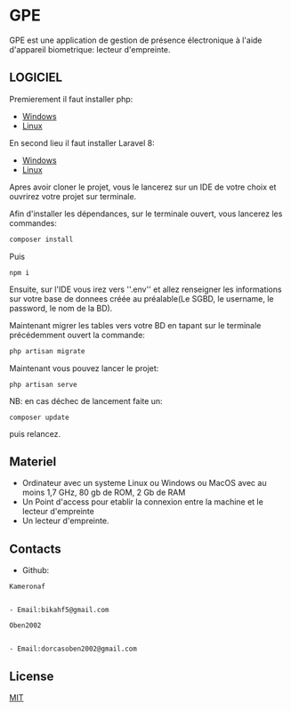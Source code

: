 # GPE

GPE est une application de gestion de présence électronique à l'aide d'appareil biometrique: lecteur d'empreinte.

## LOGICIEL

Premierement il faut installer php:
- [Windows](https://grafikart.fr/tutoriels/windows-php-mysql-901#:~:text=L'installation%20de%20PHP%20est,la%20version%20Non%20Thread%20Safe)
- [Linux](https://doc.ubuntu-fr.org/php#:~:text=Il%20existe%204%20mani%C3%A8res%20d,fpm%20pour%20FastCGI%20Process%20Manager)

En second lieu il faut installer Laravel 8:
- [Windows](https://laratutorials.com/install-composer-windows-10-xampp/)
- [Linux](https://ubunlog.com/fr/laravel-framework-php-ubuntu/#:~:text=Pour%20installer%20Laravel%2C%20nous%20irons,%2F%20Var%20%2F%20www%20%2F%20html.&text=La%20commande%20ci%2Ddessus%20cr%C3%A9era,avec%20l'installation%20de%20Laravel.)

Apres avoir cloner le projet, vous le lancerez sur un IDE de votre choix et ouvrirez votre projet sur terminale.

Afin d'installer les dépendances, sur le terminale ouvert, vous lancerez les commandes:

```bash
composer install
```
Puis
```
npm i
```

Ensuite, sur l'IDE vous irez vers ''.env'' et allez renseigner les informations sur votre base de donnees créée au préalable(Le SGBD, le username, le password, le nom de la BD).

Maintenant migrer les tables vers votre BD en tapant sur le terminale précédemment ouvert la commande:

```php migrate
php artisan migrate
```
Maintenant vous pouvez lancer le projet:
```
php artisan serve
```
NB: en cas déchec de lancement faite un:
```
composer update
```
puis relancez.

## Materiel
- Ordinateur avec un systeme Linux ou Windows ou MacOS avec au moins 1,7 GHz, 80 gb de ROM, 2 Gb de RAM
- Un Point d'access pour etablir la connexion entre la machine et le lecteur d'empreinte
- Un lecteur d'empreinte.

## Contacts
- Github:
```
Kameronaf
```
```

- Email:bikahf5@gmail.com
```
```
Oben2002
```
```

- Email:dorcasoben2002@gmail.com
```

## License
[MIT](https://choosealicense.com/licenses/mit/)
